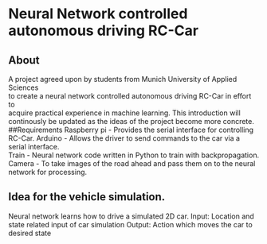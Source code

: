 # Neural Network controlled autonomous driving RC-Car
## About
A project agreed upon by students from Munich University of Applied Sciences  
to create a neural network controlled autonomous driving RC-Car in effort to  
acquire practical experience in machine learning. This introduction will
continously be updated as the ideas of the project become more concrete.
##Requirements
Raspberry pi - Provides the serial interface for controlling RC-Car.
Arduino - Allows the driver to send commands to the car via a serial interface.  
Train   - Neural network code written in Python to train with backpropagation.  
Camera  - To take images of the road ahead and pass them on to the neural  
          network for processing.
## Idea for the vehicle simulation.
Neural network learns how to drive a simulated 2D car. 
Input: Location and state related input of car simulation
Output: Action which moves the car to desired state

